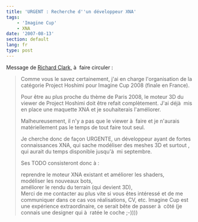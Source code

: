 ```yaml
---
title: 'URGENT : Recherche d''un développeur XNA'
tags:
    - 'Imagine Cup'
    - XNA
date: '2007-08-13'
section: default
lang: fr
type: post
---
```


Message de [Richard Clark,](http://blogs.developpeur.org/richardc/archive/2007/08/13/urgent-cherche-d-veloppeur-xna-pour-ms-imagine-cup-2008.aspx) à  faire circuler&nbsp;:

> Comme vous le savez certainement, j'ai en charge l'organisation de la catégorie Project Hoshimi pour Imagine Cup 2008 (finale en France).  
> 
> Pour être au plus proche du thème de Paris 2008, le moteur 3D du viewer de Project Hoshimi doit être refait complètement. J'ai déjà  mis en place une maquette XNA et je souhaiterais l'améliorer.  
> 
> Malheureusement, il n'y a pas que le viewer à  faire et je n'aurais matériellement pas le temps de tout faire tout seul.  
> 
> Je cherche donc de façon URGENTE, un développeur ayant de fortes connaissances XNA, qui sache modéliser des meshes 3D et surtout , qui aurait du temps disponible jusqu'à  mi septembre.  
> 
> Ses TODO consisteront donc à :  
> 
> reprendre le moteur XNA existant et améliorer les shaders,  
> modéliser les nouveaux bots,  
> améliorer le rendu du terrain (qui devient 3D),  
> Merci de me contacter au plus vite si vous êtes intéressé et de me communiquer dans ce cas vos réalisations, CV, etc. Imagine Cup est une expérience extraordinaire, ce serait bête de passer à  côté (je connais une designer qui à  ratée le coche ;-))))